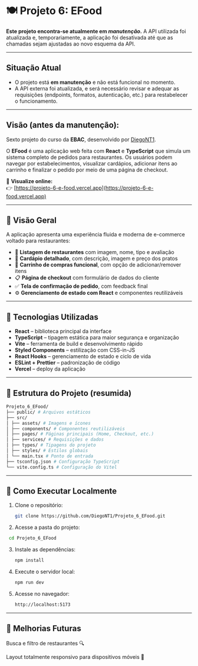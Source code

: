 # 🍽️ Projeto 6: EFood

**Este projeto encontra-se atualmente em _manutenção_.** A API utilizada foi atualizada e, temporariamente, a aplicação foi desativada até que as chamadas sejam ajustadas ao novo esquema da API.

---

##  Situação Atual

-  O projeto está **em manutenção** e não está funcional no momento.
-  A API externa foi atualizada, e será necessário revisar e adequar as requisições (endpoints, formatos, autenticação, etc.) para restabelecer o funcionamento.

---

##  Visão (antes da manutenção): 


Sexto projeto do curso da **EBAC**, desenvolvido por [DiegoNT1](https://github.com/DiegoNT1).

O **EFood** é uma aplicação web feita com **React** e **TypeScript** que simula um sistema completo de pedidos para restaurantes. Os usuários podem navegar por estabelecimentos, visualizar cardápios, adicionar itens ao carrinho e finalizar o pedido por meio de uma página de checkout.

🔗 **Visualize online:**  
👉 [https://projeto-6-e-food.vercel.app](https://projeto-6-e-food.vercel.app)

---

## 🧾 Visão Geral

A aplicação apresenta uma experiência fluida e moderna de e-commerce voltado para restaurantes:

- 🏪 **Listagem de restaurantes** com imagem, nome, tipo e avaliação  
- 🍝 **Cardápio detalhado**, com descrição, imagem e preço dos pratos  
- 🛒 **Carrinho de compras funcional**, com opção de adicionar/remover itens  
- 📋 **Página de checkout** com formulário de dados do cliente  
- ✅ **Tela de confirmação de pedido**, com feedback final
- ⚙️ **Gerenciamento de estado com React** e componentes reutilizáveis

---

## 🚀 Tecnologias Utilizadas

- **React** – biblioteca principal da interface  
- **TypeScript** – tipagem estática para maior segurança e organização  
- **Vite** – ferramenta de build e desenvolvimento rápido  
- **Styled Components** – estilização com CSS-in-JS  
- **React Hooks** – gerenciamento de estado e ciclo de vida  
- **ESLint + Prettier** – padronização de código  
- **Vercel** – deploy da aplicação

---

## 📁 Estrutura do Projeto (resumida)



```bash
Projeto_6_EFood/
├── public/ # Arquivos estáticos
├── src/
│ ├── assets/ # Imagens e ícones
│ ├── components/ # Componentes reutilizáveis
│ ├── pages/ # Páginas principais (Home, Checkout, etc.)
│ ├── services/ # Requisições e dados
│ ├── types/ # Tipagens do projeto
│ ├── styles/ # Estilos globais
│ └── main.tsx # Ponto de entrada
├── tsconfig.json # Configuração TypeScript
└── vite.config.ts # Configuração do Vitel
```


---

## 🧪 Como Executar Localmente

1. Clone o repositório:
   ```bash
   git clone https://github.com/DiegoNT1/Projeto_6_EFood.git
   ```
2. Acesse a pasta do projeto:
  ```bash
   cd Projeto_6_EFood
```
3. Instale as dependências:
   ```bash
   npm install
   ```
4. Execute o servidor local:
   ```bash
   npm run dev
   ```
5. Acesse no navegador:
   ```bash
   http://localhost:5173
   ```


---

## 🔮 Melhorias Futuras

Busca e filtro de restaurantes 🔍

Layout totalmente responsivo para dispositivos móveis 📱

